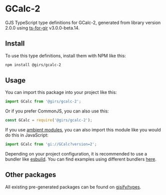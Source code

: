 
# GCalc-2

GJS TypeScript type definitions for GCalc-2, generated from library version 2.0.0 using [ts-for-gir](https://github.com/gjsify/ts-for-gir) v3.0.0-beta.14.

## Install

To use this type definitions, install them with NPM like this:
```bash
npm install @girs/gcalc-2
```

## Usage

You can import this package into your project like this:
```ts
import GCalc from '@girs/gcalc-2';
```

Or if you prefer CommonJS, you can also use this:
```ts
const GCalc = require('@girs/gcalc-2');
```

If you use [ambient modules](https://github.com/gjsify/ts-for-gir/tree/main/packages/cli#ambient-modules), you can also import this module like you would do this in JavaScript:

```ts
import GCalc from 'gi://GCalc?version=2';
```

Depending on your project configuration, it is recommended to use a bundler like [esbuild](https://esbuild.github.io/). You can find examples using different bundlers [here](https://github.com/gjsify/ts-for-gir/tree/main/examples).

## Other packages

All existing pre-generated packages can be found on [gjsify/types](https://github.com/gjsify/types).